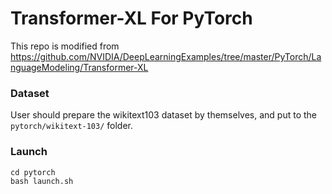 # Transformer-XL For PyTorch
This repo is modified from https://github.com/NVIDIA/DeepLearningExamples/tree/master/PyTorch/LanguageModeling/Transformer-XL
### Dataset
User should prepare the wikitext103 dataset by themselves, and put to  the `pytorch/wikitext-103/` folder.
### Launch
```shell
cd pytorch
bash launch.sh
```